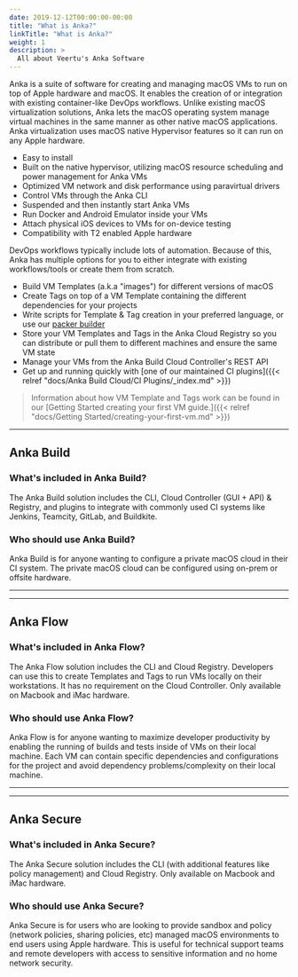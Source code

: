 ```yaml
---
date: 2019-12-12T00:00:00-00:00
title: "What is Anka?"
linkTitle: "What is Anka?"
weight: 1
description: >
  All about Veertu's Anka Software
---
```


Anka is a suite of software for creating and managing macOS VMs to run on top of Apple hardware and macOS. It enables the creation of or integration with existing container-like DevOps workflows. Unlike existing macOS virtualization solutions, Anka lets the macOS operating system manage virtual machines in the same manner as other native macOS applications. Anka virtualization uses macOS native Hypervisor features so it can run on any Apple hardware.

* Easy to install
* Built on the native hypervisor, utilizing macOS resource scheduling and power management for Anka VMs
* Optimized VM network and disk performance using paravirtual drivers
* Control VMs through the Anka CLI
* Suspended and then instantly start Anka VMs
* Run Docker and Android Emulator inside your VMs
* Attach physical iOS devices to VMs for on-device testing
* Compatibility with T2 enabled Apple hardware

DevOps workflows typically include lots of automation. Because of this, Anka has multiple options for you to either integrate with existing workflows/tools or create them from scratch.

* Build VM Templates (a.k.a "images") for different versions of macOS
* Create Tags on top of a VM Template containing the different dependencies for your projects
* Write scripts for Template & Tag creation in your preferred language, or use our [packer builder](https://github.com/veertuinc/packer-builder-veertu-anka)
* Store your VM Templates and Tags in the Anka Cloud Registry so you can distribute or pull them to different machines and ensure the same VM state
* Manage your VMs from the Anka Build Cloud Controller's REST API
* Get up and running quickly with [one of our maintained CI plugins]({{< relref "docs/Anka Build Cloud/CI Plugins/_index.md" >}})

> Information about how VM Template and Tags work can be found in our [Getting Started creating your first VM guide.]({{< relref "docs/Getting Started/creating-your-first-vm.md" >}})

---

## Anka Build

### What's included in Anka Build?
The Anka Build solution includes the CLI, Cloud Controller (GUI + API) & Registry, and plugins to integrate with commonly used CI systems like Jenkins, Teamcity, GitLab, and Buildkite.

### Who should use Anka Build?
Anka Build is for anyone wanting to configure a private macOS cloud in their CI system. The private macOS cloud can be configured using on-prem or offsite hardware.

---
---

## Anka Flow

### What's included in Anka Flow?
The Anka Flow solution includes the CLI and Cloud Registry. Developers can use this to create Templates and Tags to run VMs locally on their workstations. It has no requirement on the Cloud Controller. Only available on Macbook and iMac hardware.

### Who should use Anka Flow?
Anka Flow is for anyone wanting to maximize developer productivity by enabling the running of builds and tests inside of VMs on their local machine. Each VM can contain specific dependencies and configurations for the project and avoid dependency problems/complexity on their local machine.

---
---

## Anka Secure

### What's included in Anka Secure?
The Anka Secure solution includes the CLI (with additional features like policy management) and Cloud Registry. Only available on Macbook and iMac hardware.

### Who should use Anka Secure?
Anka Secure is for users who are looking to provide sandbox and policy (network policies, sharing policies, etc) managed macOS environments to end users using Apple hardware. This is useful for technical support teams and remote developers with access to sensitive information and no home network security.
